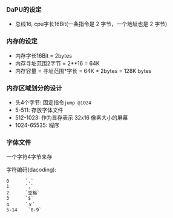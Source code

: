 
### DaPU的设定

* 总线16, cpu字长16Bit(一条指令是 2 字节，一个地址也是 2 字节)

### 内存的设定

* 内存字长16Bit = 2bytes
* 内存寻址范围2字节 = 2**16 = 64K
* 内存容量 = 寻址范围*字长 = 64K * 2bytes = 128K bytes

### 内存区域划分的设计

* 头4个字节: 固定指令`jump @1024`
* 5-511: 存放字体文件
* 512-1023: 作为显存表示 32x16 像素大小的屏幕
* 1024-65535: 程序




### 字体文件

一个字符4字节来存

字符编码(dacoding):

```
0      `.`
1      `,`
2      `空格`
3      `$`
4      `￥`
5-14    `0-9`

```






